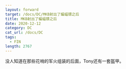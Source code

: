```yaml
---
layout: forward
target: /docs/DC/MKB射出了蝙蝠镖之后
title: MKB射出了蝙蝠镖之后
date: 2020-12-12
category: DC
cat_url: /docs/DC
tags: 
  - FIN
length: 2767
---
```


没人知道在那些花哨的军火组装的后面，Tony还有一套盔甲。
